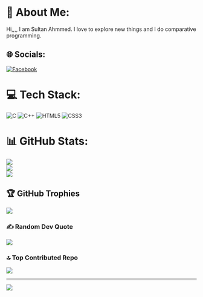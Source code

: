 # 💫 About Me:
Hi,,,, I am Sultan Ahmmed. I love to explore new things and I do comparative programming.


## 🌐 Socials:
[![Facebook](https://img.shields.io/badge/Facebook-%231877F2.svg?logo=Facebook&logoColor=white)](https://facebook.com/LoveToBeFriends) 

# 💻 Tech Stack:
![C](https://img.shields.io/badge/c-%2300599C.svg?style=for-the-badge&logo=c&logoColor=white) ![C++](https://img.shields.io/badge/c++-%2300599C.svg?style=for-the-badge&logo=c%2B%2B&logoColor=white) ![HTML5](https://img.shields.io/badge/html5-%23E34F26.svg?style=for-the-badge&logo=html5&logoColor=white) ![CSS3](https://img.shields.io/badge/css3-%231572B6.svg?style=for-the-badge&logo=css3&logoColor=white)
# 📊 GitHub Stats:
![](https://github-readme-stats.vercel.app/api?username=SultanAhmmed&theme=dark&hide_border=false&include_all_commits=true&count_private=true)<br/>
![](https://github-readme-streak-stats.herokuapp.com/?user=SultanAhmmed&theme=dark&hide_border=false)<br/>
![](https://github-readme-stats.vercel.app/api/top-langs/?username=SultanAhmmed&theme=dark&hide_border=false&include_all_commits=true&count_private=true&layout=compact)

## 🏆 GitHub Trophies
![](https://github-profile-trophy.vercel.app/?username=SultanAhmmed&theme=radical&no-frame=false&no-bg=false&margin-w=4)

### ✍️ Random Dev Quote
![](https://quotes-github-readme.vercel.app/api?type=horizontal&theme=radical)

### 🔝 Top Contributed Repo
![](https://github-contributor-stats.vercel.app/api?username=SultanAhmmed&limit=5&theme=tokyonight&combine_all_yearly_contributions=true)

---
[![](https://visitcount.itsvg.in/api?id=SultanAhmmed&icon=6&color=0)](https://visitcount.itsvg.in)
